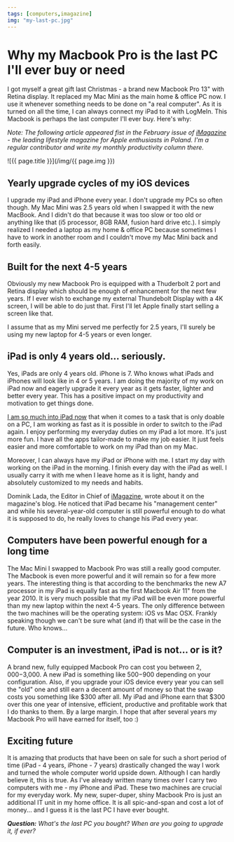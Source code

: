 ```yaml
---
tags: [computers,imagazine]
img: "my-last-pc.jpg"
---
```


# Why my Macbook Pro is the last PC I'll ever buy or need

I got myself a great gift last Christmas - a brand new Macbook Pro 13" with Retina display. It replaced my Mac Mini as the main home & office PC now. I use it whenever something needs to be done on "a real computer". As it is turned on all the time, I can always connect my iPad to it with LogMeIn. This Macbook is perhaps the last computer I'll ever buy. Here's why:

*Note: The following article appeared fist in the February issue of [iMagazine][] - the leading lifestyle magazine for Apple enthusiasts in Poland. I'm a regular contributor and write my monthly productivity column there.*

<!--More-->

![{{ page.title }}](/img/{{ page.img }})

## Yearly upgrade cycles of my iOS devices

I upgrade my iPad and iPhone every year. I don't upgrade my PCs so often though. My Mac Mini was 2.5 years old when I swapped it with the new MacBook. And I didn't do that because it was too slow or too old or anything like that (i5 processor, 8GB RAM, fusion hard drive etc.). I simply realized I needed a laptop as my home & office PC because sometimes I have to work in another room and I couldn't move my Mac Mini back and forth easily.



## Built for the next 4-5 years

Obviously my new Macbook Pro is equipped with a Thuderbolt 2 port and Retina display which should be enough of enhancement for the next few years. If I ever wish to exchange my external Thundebolt Display with a 4K screen, I will be able to do just that. First I'll let Apple finally start selling a screen like that.

I assume that as my Mini served me perfectly for 2.5 years, I'll surely be using my new laptop for 4-5 years or even longer.

## iPad is only 4 years old... seriously.

Yes, iPads are only 4 years old. iPhone is 7. Who knows what iPads and iPhones will look like in 4 or 5 years. I am doing the majority of my work on iPad now and eagerly upgrade it every year as it gets faster, lighter and better every year. This has a positive impact on my productivity and motivation to get things done.

[I am so much into iPad now][#iPadOnly] that when it comes to a task that is only doable on a PC, I am working as fast as it is possible in order to switch to the iPad again. I enjoy performing my everyday duties on my iPad a lot more. It's just more fun. I have all the apps tailor-made to make my job easier. It just feels easier and more comfortable to work on my iPad than on my Mac.

Moreover, I can always have my iPad or iPhone with me. I start my day with working on the iPad in the morning. I finish every day with the iPad as well. I usually carry it with me when I leave home as it is light, handy and absolutely customized to my needs and habits.

Dominik Lada, the Editor in Chief of [iMagazine][], wrote about it on the magazine's blog. He noticed that iPad became his "management center" and while his several-year-old computer is still powerful enough to do what it is supposed to do, he really loves to change his iPad every year.

## Computers have been powerful enough for a long time

The Mac Mini I swapped to Macbook Pro was still a really good computer. The Macbook is even more powerful and it will remain so for a few more years. The interesting thing is that according to the benchmarks the new A7 processor in my iPad is equally fast as the first Macbook Air 11" from the year 2010. It is very much possible that my iPad will be even more powerful than my new laptop within the next 4-5 years. The only difference between the two machines will be the operating system: iOS vs Mac OSX. Frankly speaking though we can't be sure what (and if) that will be the case in the future. Who knows...

## Computer is an investment, iPad is not... or is it?

A brand new, fully equipped Macbook Pro can cost you between $2,000-$3,000. A new iPad is something like $500-$900 depending on your configuration. Also, if you upgrade your iOS device every year you can sell the "old" one and still earn a decent amount of money so that the swap costs you something like $300 after all. My iPad and iPhone earn that $300 over this one year of intensive, efficient, productive and profitable work that I do thanks to them. By a large margin. I hope that after several years my Macbook Pro will have earned for itself, too :)

## Exciting future

It is amazing that products that have been on sale for such a short period of time (iPad - 4 years, iPhone - 7 years) drastically changed the way I work and turned the whole computer world upside down. Although I can hardly believe it, this is true. As I've already written many times over I carry two computers with me - my iPhone and iPad. These two machines are crucial for my everyday work. My new, super-duper, shiny Macbook Pro is just an additional IT unit in my home office. It is all spic-and-span and cost a lot of money... and I guess it is the last PC I have ever bought.

***Question:*** *What's the last PC you bought? When are you going to upgrade it, if ever?*

[iMagazine]: http://iMagazine.pl
[#iPadOnly]: http://iPadOnlyBook.com
[Dropbox]: http://db.tt/kD7Liux
[Evernote]: http://www.michaelsliwinski.com/how-i-use-evernote
[Nozbe]: http://www.nozbe.com/
[s]: http://www.nozbe.com/signup
[#iPadOnly]: http://ipadonly.net/
[Productive! Magazine]: http://www.productivemag.com/
[Productive! Show]: /show
[Twitter]: http://twitter.com/MSliwinski


[n]: https://michael.gratis/nozbe